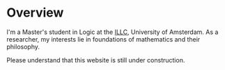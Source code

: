 # Overview

I'm a Master's student in Logic at the [ILLC](http://www.illc.uva.nl), University of Amsterdam. As a researcher, my interests lie in foundations of mathematics and their philosophy.

Please understand that this website is still under construction.
